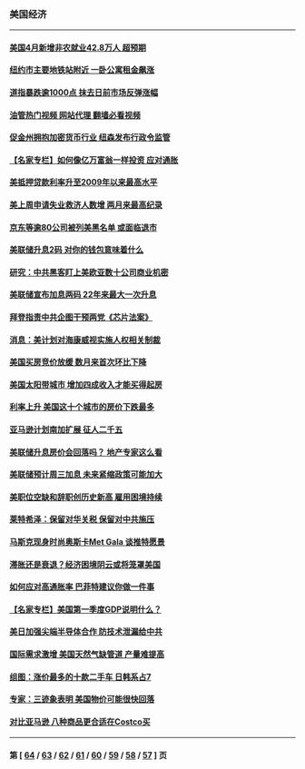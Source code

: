 ### 美国经济
---
#### [美国4月新增非农就业42.8万人 超预期](../../pages/ncid1078158/n13728839.md?05070445) 
#### [纽约市主要地铁站附近 一卧公寓租金飙涨](../../pages/ncid1078158/n13728366.md?05070445) 
#### [道指暴跌逾1000点 抹去日前市场反弹涨幅](../../pages/ncid1078158/n13728230.md?05070445) 
#### [油管热门视频 网站代理 翻墙必看视频](http://209.222.30.114:81/youtube.html?05070445)
#### [促金州拥抱加密货币行业 纽森发布行政令监管](../../pages/ncid1078158/n13728217.md?05070445) 
#### [【名家专栏】如何像亿万富翁一样投资 应对通胀](../../pages/ncid1078158/n13727916.md?05070445) 
#### [美抵押贷款利率升至2009年以来最高水平](../../pages/ncid1078158/n13728188.md?05070445) 
#### [美上周申请失业救济人数增 两月来最高纪录](../../pages/ncid1078158/n13727973.md?05070445) 
#### [京东等逾80公司被列美黑名单 或面临退市](../../pages/ncid1078158/n13727449.md?05070445) 
#### [美联储升息2码 对你的钱包意味着什么](../../pages/ncid1078158/n13727177.md?05070445) 
#### [研究：中共黑客盯上美欧亚数十公司商业机密](../../pages/ncid1078158/n13727250.md?05070445) 
#### [美联储宣布加息两码 22年来最大一次升息](../../pages/ncid1078158/n13727237.md?05070445) 
#### [拜登指责中共企图干预两党《芯片法案》](../../pages/ncid1078158/n13727200.md?05070445) 
#### [消息：美计划对海康威视实施人权相关制裁](../../pages/ncid1078158/n13727090.md?05070445) 
#### [美国买房竞价放缓 数月来首次环比下降](../../pages/ncid1078158/n13726763.md?05070445) 
#### [美国太阳带城市 增加四成收入才能买得起房](../../pages/ncid1078158/n13726739.md?05070445) 
#### [利率上升 美国这十个城市的房价下跌最多](../../pages/ncid1078158/n13726672.md?05070445) 
#### [亚马逊计划南加扩展 征人二千五](../../pages/ncid1078158/n13726609.md?05070445) 
#### [美联储升息房价会回落吗？ 地产专家这么看](../../pages/ncid1078158/n13726486.md?05070445) 
#### [美联储预计周三加息 未来紧缩政策可能加大](../../pages/ncid1078158/n13726509.md?05070445) 
#### [美职位空缺和辞职创历史新高 雇用困境持续](../../pages/ncid1078158/n13726480.md?05070445) 
#### [莱特希泽：保留对华关税 保留对中共施压](../../pages/ncid1078158/n13726477.md?05070445) 
#### [马斯克现身时尚奥斯卡Met Gala 谈推特愿景](../../pages/ncid1078158/n13726328.md?05070445) 
#### [滞胀还是衰退？经济困境阴云或将笼罩美国](../../pages/ncid1078158/n13726114.md?05070445) 
#### [如何应对高通胀率 巴菲特建议你做一件事](../../pages/ncid1078158/n13725711.md?05070445) 
#### [【名家专栏】美国第一季度GDP说明什么？](../../pages/ncid1078158/n13725561.md?05070445) 
#### [美日加强尖端半导体合作 防技术泄漏给中共](../../pages/ncid1078158/n13725683.md?05070445) 
#### [国际需求激增 美国天然气缺管道 产量难提高](../../pages/ncid1078158/n13725419.md?05070445) 
#### [组图：涨价最多的十款二手车 日韩系占7](../../pages/ncid1078158/n13721872.md?05070445) 
#### [专家：三迹象表明 美国物价可能很快回落](../../pages/ncid1078158/n13724887.md?05070445) 
#### [对比亚马逊 八种商品更合适在Costco买](../../pages/ncid1078158/n13722746.md?05070445) 

---
#### 第 [ [64](./64.md?05070445) / [63](./63.md?05070445) / [62](./62.md?05070445) / [61](./61.md?05070445) / [60](./60.md?05070445) / [59](./59.md?05070445) / [58](./58.md?05070445) / [57](./57.md?05070445) ] 页
